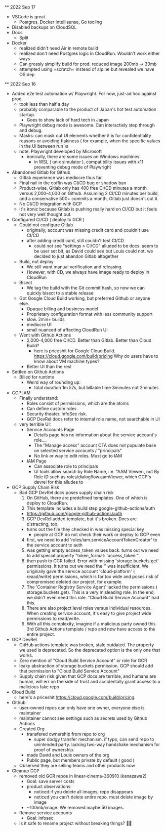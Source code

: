 ** 2022 Sep 17
  - VSCode is great
    - Postgres, Docker Intellisense, Go tooling 
  - Disabled backups on CloudSQL
  - Docs
    - Split
  - Docker
    - realized didn't need Air in remote build
    - realized don't need Postgres logic in CloudRun. Wouldn't work either ways
    - Can grossly simplify build for prod. reduced image 200mb -> 30mb 
    - attempted using =scratch= instead of alpine but revealed we have OS dep

** 2022 Sep 16 
  - Added e2e test automation w/ Playwright. For now, just-ad hoc against prod.
    - took less than half a day
    - probably comparable to the product of Japan's hot test automation startup.
      - Goes to show lack of hard tech in Japan
    - Playwright debug mode is awesome. Can interactiely step through and debug.
    - Masks: can mask out UI elements whether it is for confidentiality reasons
      or avoiding flakiness ( for example, when the specific values in the UI 
        between run )s
    - note: Playwright developed by Microsoft
      - ironically, there are some issues on Windows machines
        - in WSL ( unix simulator ), compatibility issues with x11 preventing 
          debug mode of Playwright
  - Abandoned Gitlab for Github
    - Gitlab experience was mediocre thus far. 
    - Final nail in the coffin was CI/CD bug or shadow ban
    - Product-wise, Gitlab only has 400 free CI/CD minutes a month versus
      2,000-4,000 on Github. Assuming 2 CI/CD minutes per build, and a
      conservative 500+ commits a month, Gitlab just doesn't cut it.
    - No CI/CD integration with GCP
    - It's ironic because Gitlab is pushing really hard on CI/CD but it 
      feels not very well thought out.
  - Configured CI/CD ( deploy to GCR )
    - Could not configure Gitlab
      - originally, account was missing credit card and couldn't use CI/CD
      - after adding credit card, still couldn't test CI/CD
        - could not see "settings > CI/CD" alluded to be docs. seem to be user 
          set bit, as David could see but Louis could not. we decided to just
          abandon Gitlab altogether
    - Build, not deploy
      - We still want manual verification and releasing.
      - However, with CD, we always have image ready to deploy in CloudRun
    - Bisect
      - We tag the build with the Git commit hash, so now we can quickly bisect
        to a stable release
    - Got Google Cloud Build working, but preferred Github or anyone else.
      - Opaque billing and business model
      - Proprietary configuration format with less community support
      - slow. 2min+ builds
      - mediocre UI
      - small nuanced of affecting CloudRun UI
    - Went with Github Actions
      - 2,000-4,000 free CI/CD. Better than Gitlab. Better than Cloud Build?
        - here is priceshit for Google Cloud Build. https://cloud.google.com/build/pricing
          Why do users have to know about VM machine types?
      - Better UI than the rest
  - Settled on Github Actions
    - Billed for runtime
      - Weird way of rounding up:
        - total duration 1m 57s, but billable time 3minutes not 2minutes
  - GCP IAM
    - Finally understand:
      - Roles consist of permissions, which are the atoms
      - Can define custom roles 
      - Security theater. InfoSec risk.
      - GCP DevRel docs refer to internal role name, not searchable in UI
    - very terrible UI:
      - Service Accounts Page
        - Details page has no information about the service account's role....
        - The "Manage access" account CTA does not populate base on selected
          service accounts / "principals"
        - No link or way to edit roles. Must go to IAM
      - IAM Page
        - Can associate role to principals
        - UI tools allow search by Role Name, i.e. "AAM Viewer:,  not By Role
          ID such as roles/dialogflow.aamViewer, which GCP's devrel for this
          alludes to
  - GCP Supply Chain Risk
    - Bad GCP DevRel docs poses supply chain risk
      1. On GitHub, there are predefined templates. One of which is deploy to CloudRun.
      2. This template includes a build step google-github-actions/auth
        - https://github.com/google-github-actions/auth
      3. GCP DevRel added template, but it's broken. Docs are distracting, too.
        - turns out the file they checked in was missing special key 
          - people at GCP do not check their work or deploy to GCP even 
      4. first, we need to add 'roles/iam.serviceAccountTokenCreator' to
        the service account to auth 
      5. was getting empty access_token values back. turns out we need to 
         add special property "token_format: 'access_token'". 
      6. then push to GCR failed. Error with missing 'storage.buckets.get' 
        permissions. It turns out we need the '' was insufficient. We originally
        gave the service account 'cloud-platform' ( reaad/write) permissions,
        which is far too wide and poses risk of compromised deleted our project,
        for example.
      7. The 'Container Registry Service Agent' lacked the permissions (
          storage.buckets.get).
         This is a very misleading role. In the end, we didn't even need this 
         role. "Cloud Build Service Account" had this.
      8. There are also project level roles versus individual resources.
         When creating service account, it's easy to give project wide permissions
         to read/write.
      9. With all this complexity, imagine if a malicious party owned this 
         3rd Github Actions template / repo and now have access to the entire
         project.
  - GCP DevRel
    - GitHub actions template was broken, stale outdated. The property we used 
      is deprecated. So the deprecated option is the only one that works.
    - Zero mention of "Cloud Build Service Account" or role for GCR 
    - leaky abstraction of storage buckets permission. GCP should add that 
      permission to "Cloud Build Service Account"
    - Supply chain risk given that GCP docs are terrible, and humans are human,
      will err on the side of trust and accidentally grant access to a malicious 
      fake repo
  - Cloud Build
    - here's a priceshit https://cloud.google.com/build/pricing
  - Github 
    - user-owned repos can only have one owner, everyone else is maintainer
    - maintainer cannot see settings such as secrets used by Github Actions
    - Created Org 
      - transfered ownership from repo to org
        - super dodgy transfer mechanism. if typo, can send repo to unintended
          party. lacking two-way handshake mechanism for proof of ownership.
      - made David and Louis owners of the org
      - Public page, but members private by default ( good )
    - Observed they are selling teams and other products now
  - Cleanup GCP
    - removed old GCR repos in linear-cinema-360910 (kanazawa2)
      - Goal: save server costs 
      - product observations:
        - noticed if you delete all images, repo disappears  
        - noticed you can't delete entire repo. must delete image by image
      - ~100mb/image. We removed maybe 50 images.
    - Remove service accounts
      - Goal: infosec 
    - Is it safe to rename project without breaking things? 🤷🏻